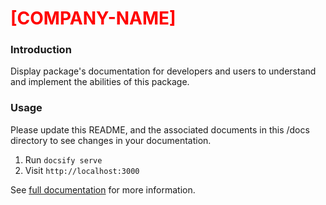 # <span style="color:red">[COMPANY-NAME]</span>

### Introduction
Display package's documentation for developers and users to understand and implement the abilities
of this package.

### Usage
Please update this README, and the associated documents in this /docs directory to see changes in
your documentation.

1. Run `docsify serve`
2. Visit `http://localhost:3000`

See [full documentation](https://docsify.js.org/#/) for more information. 
